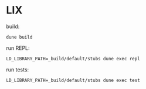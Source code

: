 # LIX

build:

```text
dune build
```

run REPL:

```text
LD_LIBRARY_PATH=_build/default/stubs dune exec repl
```

run tests:

```text
LD_LIBRARY_PATH=_build/default/stubs dune exec test
```
